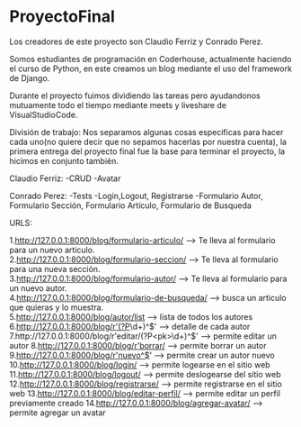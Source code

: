 # ProyectoFinal
Los creadores de este proyecto son Claudio Ferriz y Conrado Perez.

Somos estudiantes de programación en Coderhouse, actualmente haciendo el curso de Python, en este creamos un blog mediante el uso del framework de Django.

Durante el proyecto fuimos dividiendo las tareas pero ayudandonos mutuamente todo el tiempo mediante meets y liveshare de VisualStudioCode.

División de trabajo: Nos separamos algunas cosas especificas para hacer cada uno(no quiere decir que no sepamos hacerlas por nuestra cuenta), la primera entrega del proyecto final fue la base para terminar el proyecto, la hicimos en conjunto también.

Claudio Ferriz: -CRUD
                -Avatar
                
                
Conrado Perez:  -Tests
                -Login,Logout, Registrarse
                -Formulario Autor, Formulario Sección, Formulario Artículo, Formulario de Busqueda
                
URLS:

1.http://127.0.0.1:8000/blog/formulario-articulo/ --> Te lleva al formulario para un nuevo articulo.         
2.http://127.0.0.1:8000/blog/formulario-seccion/ --> Te lleva al formulario para una nueva sección.       
3.http://127.0.0.1:8000/blog/formulario-autor/ --> Te lleva al formulario para un nuevo autor.        
4.http://127.0.0.1:8000/blog/formulario-de-busqueda/ --> busca un articulo que quieras y lo muestra.       
5.http://127.0.0.1:8000/blog/autor/list --> lista de todos los autores
6.http://127.0.0.1:8000/blog/r'(?P<pk>\d+)^$' --> detalle de cada autor
7.http://127.0.0.1:8000/blog/r'editar/(?P<pk>\d+)^$' --> permite editar un autor
8.http://127.0.0.1:8000/blog/r'borrar/ --> permite borrar un autor
9.http://127.0.0.1:8000/blog/r'nuevo^$' --> permite crear un autor nuevo
10.http://127.0.0.1:8000/blog/login/ --> permite logearse en el sitio web
11.http://127.0.0.1:8000/blog/logout/ --> permite deslogearse del sitio web
12.http://127.0.0.1:8000/blog/registrarse/ --> permite registrarse en el sitio web
13.http://127.0.0.1:8000/blog/editar-perfil/ --> permite editar un perfil previamente creado
14.http://127.0.0.1:8000/blog/agregar-avatar/ --> permite agregar un avatar 


